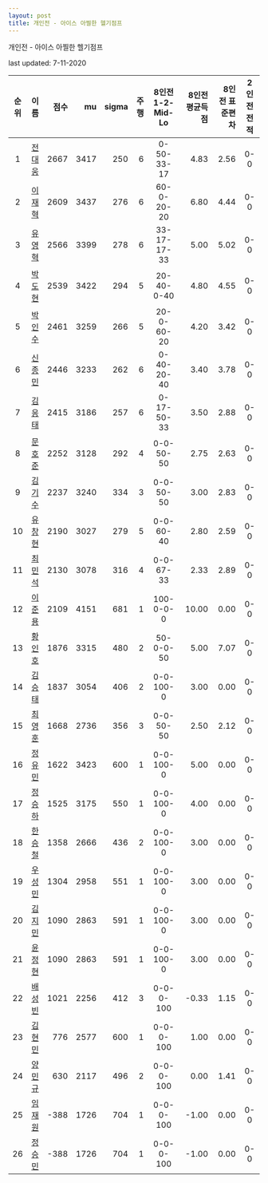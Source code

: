 ```yaml
---
layout: post
title: 개인전 - 아이스 아찔한 헬기점프
---
```



개인전 - 아이스 아찔한 헬기점프


last updated: 7-11-2020

| 순위 | 이름 | 점수 | mu | sigma | 주행 | 8인전 1-2-Mid-Lo | 8인전 평균득점 | 8인전 표준편차 | 2인전 전적 |
|:---:|:---:|---:|---:|---:|---:|:---:|---:|---:|:---:|
| 1 | [전대웅](../jeondaewoong) | 2667 | 3417 | 250 | 6 | 0-50-33-17 | 4.83 | 2.56 | 0-0 |
| 2 | [이재혁](../ijaehyeok) | 2609 | 3437 | 276 | 6 | 60-0-20-20 | 6.80 | 4.44 | 0-0 |
| 3 | [유영혁](../yuyeonghyeok) | 2566 | 3399 | 278 | 6 | 33-17-17-33 | 5.00 | 5.02 | 0-0 |
| 4 | [박도현](../bakdohyeon) | 2539 | 3422 | 294 | 5 | 20-40-0-40 | 4.80 | 4.55 | 0-0 |
| 5 | [박인수](../bakinsu) | 2461 | 3259 | 266 | 5 | 20-0-60-20 | 4.20 | 3.42 | 0-0 |
| 6 | [신종민](../shinjongmin) | 2446 | 3233 | 262 | 6 | 0-40-20-40 | 3.40 | 3.78 | 0-0 |
| 7 | [김응태](../gimeungtae) | 2415 | 3186 | 257 | 6 | 0-17-50-33 | 3.50 | 2.88 | 0-0 |
| 8 | [문호준](../munhojun) | 2252 | 3128 | 292 | 4 | 0-0-50-50 | 2.75 | 2.63 | 0-0 |
| 9 | [김기수](../gimgisu) | 2237 | 3240 | 334 | 3 | 0-0-50-50 | 3.00 | 2.83 | 0-0 |
| 10 | [유창현](../yuchanghyeon) | 2190 | 3027 | 279 | 5 | 0-0-60-40 | 2.80 | 2.59 | 0-0 |
| 11 | [최민석](../choiminseok) | 2130 | 3078 | 316 | 4 | 0-0-67-33 | 2.33 | 2.89 | 0-0 |
| 12 | [이준용](../ijunyong) | 2109 | 4151 | 681 | 1 | 100-0-0-0 | 10.00 | 0.00 | 0-0 |
| 13 | [황인호](../hwanginho) | 1876 | 3315 | 480 | 2 | 50-0-0-50 | 5.00 | 7.07 | 0-0 |
| 14 | [김승태](../gimseungtae) | 1837 | 3054 | 406 | 2 | 0-0-100-0 | 3.00 | 0.00 | 0-0 |
| 15 | [최영훈](../choiyeonghun) | 1668 | 2736 | 356 | 3 | 0-0-50-50 | 2.50 | 2.12 | 0-0 |
| 16 | [정유민](../jeongyumin) | 1622 | 3423 | 600 | 1 | 0-0-100-0 | 5.00 | 0.00 | 0-0 |
| 17 | [정승하](../jeongseungha) | 1525 | 3175 | 550 | 1 | 0-0-100-0 | 4.00 | 0.00 | 0-0 |
| 18 | [한승철](../hanseungcheol) | 1358 | 2666 | 436 | 2 | 0-0-100-0 | 3.00 | 0.00 | 0-0 |
| 19 | [우성민](../useongmin) | 1304 | 2958 | 551 | 1 | 0-0-100-0 | 3.00 | 0.00 | 0-0 |
| 20 | [김지민](../gimjimin) | 1090 | 2863 | 591 | 1 | 0-0-100-0 | 3.00 | 0.00 | 0-0 |
| 21 | [윤정현](../yunjeonghyeon) | 1090 | 2863 | 591 | 1 | 0-0-100-0 | 3.00 | 0.00 | 0-0 |
| 22 | [배성빈](../baeseongbin) | 1021 | 2256 | 412 | 3 | 0-0-0-100 | -0.33 | 1.15 | 0-0 |
| 23 | [김현민](../gimhyunmin) | 776 | 2577 | 600 | 1 | 0-0-0-100 | 1.00 | 0.00 | 0-0 |
| 24 | [양민규](../yangmingyu) | 630 | 2117 | 496 | 2 | 0-0-0-100 | 0.00 | 1.41 | 0-0 |
| 25 | [임재원](../imjaewon) | -388 | 1726 | 704 | 1 | 0-0-0-100 | -1.00 | 0.00 | 0-0 |
| 26 | [정승민](../jeongseungmin) | -388 | 1726 | 704 | 1 | 0-0-0-100 | -1.00 | 0.00 | 0-0 |
